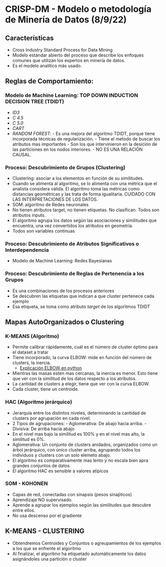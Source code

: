 # CRISP-DM - Modelo o metodología de Minería de Datos (8/9/22)
## Características
- Cross Industry Standard Process for Data Mining
- Modelo estándar abierto del proceso que describe los enfoques comunes que utilizan los expertos en minería de datos. 
- Es el modelo analítico más usado.
## Reglas de Comportamiento:
### Modelo de Machine Learning: TOP DOWN INDUCTION DECISION TREE (TDIDT)
- *ID3*
- *C 4.5*
- *C 5.0*
- *CART*
- *RANDOM FOREST*: 
        - Es una mejora del algoritmo TDIDT, porque tiene incorporada técnicas de regularización.
        - Tiene el metodo de buscar los atributos mas importantes
        - Son los que intervinieron en la desición de las particiones en los nodos interiores.
        - NO ES UNA RELACIÓN CAUSAL.
### Proceso: Descubrimiento de Grupos (Clustering)
- Clustering: asociar a los elementos en función de su similitudes.
- Cuando se alimenta al algoritmo, se lo alimenta con una métrica que el analista considera válida. 
El algoritmo toma las métricas como distancias geométricas y las trata de forma igualitaria. CUIDADO CON LAS INTERPRETACIONES DE LOS DATOS.
- SOM: algoritmo de Redes neuronales
- No tienen atributos target, no tienen etiquetas. No clasifican. Todos son atributos inputs.
- El algoritmo agrupa los datos según las asociaciones y similitudes que encuentra, una vez convertidos los atributos en geometría.
- Todos son variables continuas

### Proceso: Descubrimiento de Atributos Significativos o Interdependencia

- Modelo de Machine Learning: Redes Bayesianas

### Proceso: Descubrimiento de Reglas de Pertenencia a los Grupos
- Es una combinaciones de los procesos anteriores
- Se descubren las etiquetas que indican a que cluster pertenece cada ejemplo
- Esa etiqueta, se toma como atributo *target* de los algoritmos TDIDT

## Mapas AutoOrganizados o Clustering
### K-MEANS (Algoritmo)
- Permite calibrar rápidamente, cuál es el número de cluster óptimo para el dataset a tratar
- Tiene incorporado, la curva ELBOW: mide en función del número de clusters, la inercia.
  - [Explicación ELBOW en python](https://www.geeksforgeeks.org/elbow-method-for-optimal-value-of-k-in-kmeans/) 
- Mientras las masas esten mas cercanas, la inercia es menor. Esto tiene que ver con la similitud de los datos respecto a los atributos.
- La cantidad de clusters a elegir, tiene que ver con la curva ELBOW.
- Cada cluster, tiene un centroide.


### HAC (Algoritmo jerárquico)
- Jerarquía entre los distintos niveles, determinando la cantidad de clusters por agrupación en cada nivel.
- 2 Tipos de agrupaciones:
        - Aglomerativa: De abajo hacia arriba. 
        - Divisiva: De arriba hacia abajo
- En el nivel mas bajo la similitud es 100% y en el nivel mas alto, la similitud es 0%.
- Aglomerativa: Un conjunto de clusters anidados, organizados como un árbol jerárquico, con único cluster arriba, agrupando todos los individuos y clusters con un solo elemeto abajo.
- El algoritmo es comparativamente mas lento y no escala bien apra grandes conjuntos de datos
- El algoritmo HAC es sensible a valores atípicos


### SOM - KOHONEN
- Capas de red, conectadas con sinapsis (pesos sinaṕticos)
- Aprendizaje NO supervisado. 
- Aprende a agrupar los ejemplos según las similitudes que descubre entre ellos.
- No usa descenso por el gradiente

## K-MEANS - CLUSTERING
- Obtendremos Centroides y Conjuntos o agreupamientos de los ejemplos a los que se enfrente el algoritmo
- Al finalizar, el algoritmo ha etiquetado automáticamente los datos asignándoles una partición o cluster
